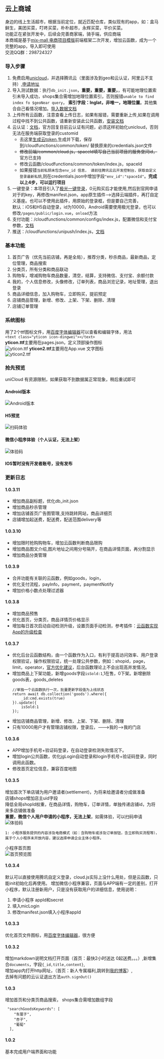 ## 云上商城 
身边的线上生活超市，根据当前定位，就近匹配仓库，类似现有的app，如：盒马鲜生，美团买菜，叮咚买菜，朴朴超市，永辉买菜，平价买菜。  
功能正在紧张开发中，后续会完善商家端，骑手端，供应商端  
本商城是基于[mix-mall 电商项目模版](https://ext.dcloud.net.cn/plugin?id=200)前端框架二次开发，增加云函数，成为一个完整的app，导入即可使用  
交流QQ群：298724327  

### 导入步骤
1. 免费启用[unicloud](https://uniapp.dcloud.io/uniCloud/README)，并选择腾讯云（里面涉及到geo和云认证，阿里云不支持）,[申请地址](https://unicloud.dcloud.net.cn/home)
2. 导入测试数据：执行`db_init.json`，**重要，重要，重要，**，有可能地理位置索引未导入成功，shops集合需增加地理位置索引，否则报错`unable to find index fo $geoNear query`，	**索引字段：lnglat，非唯一，地理位置**。其他集合自己看情况增加。[导入数据文档](https://uniapp.dcloud.io/uniCloud/cf-database?id=db)  
3. 上传所有云函数，注意查看上传日志，如果有报错，需要重新上传,如果在调用过程中找不到公共函数，请重新安装此公共函数，[安装文档](https://uniapp.dcloud.io/uniCloud/cf-common)  
4. 云认证：[文档](https://uniapp.dcloud.io/uniCloud/authentication)，官方回复目前云认证有问题，必须这样初始化unicloud，否则无法在服务端获取登录的customid  
	- 去这里[生成云token](https://unicloud.dcloud.net.cn/token),生成并下载，保存到/cloudfunctions/common/token/ 替换原来的credentials.json文件
	- ~~修改前端/common/cloud.js，spaceId填写自己当前项目的服务空间id，~~官方已支持    
	- 修改云函数/cloudfunctions/common/token/index.js，spaceId   
	- 如果报错```当前私钥未包含env_id 信息， 请前往腾讯云云开发控制台，获取自定义登录最新私钥```,则在credentials.json中增加字段```"env_id":"spaceId"```。**完成以上4步，可以运行项目**   
5. 一键登录：本项目引入了[极光一键登录](https://ext.dcloud.net.cn/plugin?id=1356)，0元购买后才能使用,然后到官网申请对于的key，再修改manifest.json，app原生插件-->选择云端插件，再打自定义基座。也可以不使用此插件，用原始的登录框，但是要自己完善，  
默认：iOS和H5自动登录，id为10000，Android需要使用极光登录，也可以修改`/pages/public/login.vue`，`onload`方法
6. 支付功能：/cloudfunctions/common/configs/index.js，配置微信和支付宝参数，[文档](https://uniapp.dcloud.io/uniCloud/unipay)
7. 推送：/cloudfunctions/unipush/index.js，[文档](https://uniapp.dcloud.io/api/plugins/push)

### 基本功能
1. 首页广告（优先当前店铺，再是全局），推荐分类，秒杀商品，最新商品，定位管理，商品搜索
2. 分类页，所有分类和商品联动
3. 购物车，增减购物车商品数量，清空，结算，支持微信、支付宝、余额付款
4. 我的，个人信息修改，头像修改，订单列表，商品浏览记录，地址管理，退出登录
5. 商品详细信息，加入购物车，立即购买，提前预定
6. 店铺商品管理，新增、修改、上架、下架、删除、清理
7. 店铺订单管理

### 系统图标
用了2个ttf图标文件，用[百度字体编辑器](http://fontstore.baidu.com/static/editor/index.html)可以查看和编辑字体，用法  
```<text class="yticon icon-dingwei"></text>```  
**yticon.ttf**主要用在pages.json，定义顶部操作图标  
![yticon.ttf](https://vkceyugu.cdn.bspapp.com/VKCEYUGU-market/1c6deb20-cc7f-11ea-b997-9918a5dda011.jpg) 
**yticon2.ttf**主要用在App.vue 文字图标  
![yticon2.ttf](https://vkceyugu.cdn.bspapp.com/VKCEYUGU-market/1c705c20-cc7f-11ea-8ff1-d5dcf8779628.jpg) 
### 抢先预览
uniCloud 有资源限制，如果获取不到数据属正常现象，稍后重试即可  

#### Android版本
![Android版本](https://vkceyugu.cdn.bspapp.com/VKCEYUGU-market/52950e60-cc7d-11ea-b997-9918a5dda011.png)

#### H5预览
![扫码体验](https://vkceyugu.cdn.bspapp.com/VKCEYUGU-market/c2f3e1d0-cc7e-11ea-8bd0-2998ac5bbf7e.png)   

#### 微信小程序体验（个人认证，无法上架）
![体验码](https://vkceyugu.cdn.bspapp.com/VKCEYUGU-market/f42ee100-cc7e-11ea-9dfb-6da8e309e0d8.jpg)  

#### IOS暂时没有开发者账号，没有发布

### 更新日志
#### 1.0.3.11
* 增加商品副标题，优化db_init.json
* 增加商品秒杀管理
* 增加店铺首页广告图管理,支持跳转网站，商品详细页
* 店铺增加起送费，配送费，配送范围delivery等
#### 1.0.3.10
* 增加限时抢购购物车，增加云函数判断商品限购
* 增加商品图文介绍,图片地址之间用分号隔开，在商品详情页面，再分割显示
* 增加商品分类管理
#### 1.0.3.9
* 合并功能有关联的云函数，例如goods，login，
* 优化支付流程，payInfo，payment，paymentNotify
* 增加价格小数点处理过滤器

#### 1.0.3.8
* 增加商品预售
* 优化首页，分类页，商品详情页价格显示
* 增加每日首次启动自动检测升级，设置页面手动检测，参考插件：[云函数实现App的升级检查](https://ext.dcloud.net.cn/plugin?id=2226)

#### 1.0.3.7
* 优化后台云函数结构，由一个函数作为入口，有利于提高访问效率、用户登录权限验证，操作权限验证，统一处理公共参数，例如：shopid，page，limit，operator，[官方优化建议](https://uniapp.dcloud.io/uniCloud/faq?id=%e4%ba%91%e5%87%bd%e6%95%b0%e8%ae%bf%e9%97%ae%e6%97%b6%e5%bf%ab%e6%97%b6%e6%85%a2%e6%80%8e%e4%b9%88%e5%9b%9e%e4%ba%8b%ef%bc%9f)，后台函数理论上不会出现高并发情况。  
* 增加商品上下架功能，新增goods字段```isSold:1```,1在售，0下架。新增删除goods表，goods_deletes   
	```
	//单独一个云函数执行一次，批量更新字段值为上线状态
	return await db.collection('goods').where({
		_id:cmd.exists(true)
	}).update({
		isSold:1
	});
	```
* 增加店铺商品管理，新增、修改、上架、下架、删除、清理
* 只有10000用户才有管理店铺权限，登录后，--->我的-->我的门店

#### 1.0.3.6
* APP增加手机号+验证码登录，在自动登录检测失败情况下。
* 增加login公共函数，优化jgLogin自动登录和login手机号+验证码登录，同时调用此函数。
* 修改首页定位信息，兼容百度地图

#### 1.0.3.5
增加首次下单店铺为用户邀请者(settlement)，为将来给邀请者分成做准备  
店铺shops增加店主uid字段  
降低全局shopId权重，在商品详情，购物车，订单详情，单独传递店铺id，为将来多店铺做准备  
**重要，微信个人用户申请的小程序，无法上架**，如需体验，可以扫码申请 ![体验码](https://vkceyugu.cdn.bspapp.com/VKCEYUGU-market/f42ee100-cc7e-11ea-9dfb-6da8e309e0d8.jpg)  

```
1: 小程序服务提供的内容涉及电商模式（如：含购物车或涉及订单按钮，含立即购买流程等），属于个人小程序未开放内容，建议选择申请企业主体小程序。
```
小程序首页图  
![首页预览图](https://636c-cloud-market-3c5868-1302181076.tcb.qcloud.la/apk/微信图片_20200622181329.jpg)
#### 1.0.3.4
默认可以直接使用腾讯自定义登录，cloud.js实际上没什么用处，但是云函数，只能init初始化后再使用。
增加微信小程序兼容，页面与APP端有一定的差别，打开小程序，默认注册新用户，只是没有获取用户的详细信息，使用说明：
1. 申请小程序 appId和secret
2. 填入micLogin
3. 修改manifest.json填入小程序appId

#### 1.0.3.3
优化首页文件图标，用[百度字体编辑器](http://fontstore.baidu.com/static/editor/index.html)，很方便
#### 1.0.3.2
增加markdown说明文档打开页面（首页：最快2小时送达  0起送费。。。）,新增集合`documents`，字段`{_id,title,content}`,  
增加app内打开http网址，（首页：新人专属福利,跳转到[我的博客](https://www.cjblog.org)）,  
去掉有问题的云认证退出方法`auth.signOut()`
#### 1.0.3 
增加首页和分类页商品搜索，
shops集合需增加数组字段
```
 "searchGoodsKeywords": [
    "车厘子",
    "杏子",
    "葡萄"
  ],
```
#### 1.0.2 
 基本完成用户端界面和功能